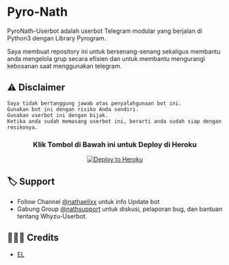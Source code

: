 # Pyro-Nath

PyroNath-Userbot adalah userbot Telegram modular yang berjalan di Python3 dengan Library Pyrogram.

Saya membuat repository ini untuk bersenang-senang sekaligus membantu anda mengelola grup secara efisien dan untuk membantu mengurangi kebosanan saat menggunakan telegram.

## ⚠️ Disclaimer

```
Saya tidak bertanggung jawab atas penyalahgunaan bot ini.
Gunakan bot ini dengan risiko Anda sendiri.
Gunakan userbot ini dengan bijak.
Ketika anda sudah memasang userbot ini, berarti anda sudah siap dengan resikonya.
```

<h3 align="center">Klik Tombol di Bawah ini untuk Deploy di Heroku</h3>
<p align="center"><a href="https://dashboard.heroku.com/new?template=https://github.com/k3pob3t/nyariapa"><img src="https://www.herokucdn.com/deploy/button.png" alt="Deploy to Heroku" target="_blank"/></a></p>

## 🏷 Support

- Follow Channel [@nathaellxx](https://t.me/nathaellxx) untuk info Update bot 
- Gabung Group [@nathsupport](https://t.me/nathsupport) untuk diskusi, pelaporan bug, dan bantuan tentang Whyzu-Userbot.

## 👨🏻‍💻 Credits
-  [EL](https://github.com/nathxe)
